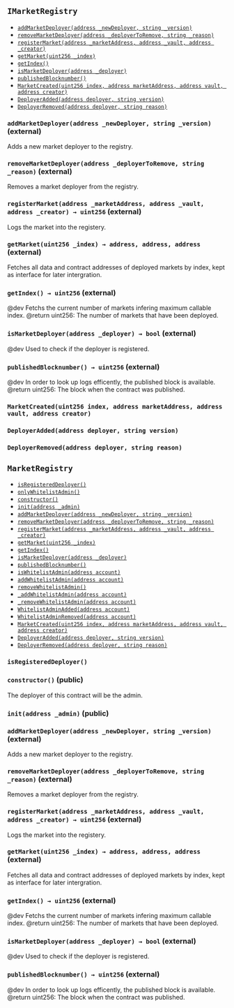 [IMarketRegistry]: #IMarketRegistry
[IMarketRegistry-addMarketDeployer-address-string-]: #IMarketRegistry-addMarketDeployer-address-string-
[IMarketRegistry-removeMarketDeployer-address-string-]: #IMarketRegistry-removeMarketDeployer-address-string-
[IMarketRegistry-registerMarket-address-address-address-]: #IMarketRegistry-registerMarket-address-address-address-
[IMarketRegistry-getMarket-uint256-]: #IMarketRegistry-getMarket-uint256-
[IMarketRegistry-getIndex--]: #IMarketRegistry-getIndex--
[IMarketRegistry-isMarketDeployer-address-]: #IMarketRegistry-isMarketDeployer-address-
[IMarketRegistry-publishedBlocknumber--]: #IMarketRegistry-publishedBlocknumber--
[IMarketRegistry-MarketCreated-uint256-address-address-address-]: #IMarketRegistry-MarketCreated-uint256-address-address-address-
[IMarketRegistry-DeployerAdded-address-string-]: #IMarketRegistry-DeployerAdded-address-string-
[IMarketRegistry-DeployerRemoved-address-string-]: #IMarketRegistry-DeployerRemoved-address-string-
[MarketRegistry]: #MarketRegistry
[MarketRegistry-isRegisteredDeployer--]: #MarketRegistry-isRegisteredDeployer--
[ModifiedWhitelistAdminRole-onlyWhitelistAdmin--]: #ModifiedWhitelistAdminRole-onlyWhitelistAdmin--
[MarketRegistry-numberOfMarkets_-uint256]: #MarketRegistry-numberOfMarkets_-uint256
[MarketRegistry-publishedBlocknumber_-uint256]: #MarketRegistry-publishedBlocknumber_-uint256
[MarketRegistry-markets_-mapping-uint256----struct-MarketRegistry-Market-]: #MarketRegistry-markets_-mapping-uint256----struct-MarketRegistry-Market-
[MarketRegistry-deployer_-mapping-address----bool-]: #MarketRegistry-deployer_-mapping-address----bool-
[MarketRegistry-constructor--]: #MarketRegistry-constructor--
[MarketRegistry-init-address-]: #MarketRegistry-init-address-
[MarketRegistry-addMarketDeployer-address-string-]: #MarketRegistry-addMarketDeployer-address-string-
[MarketRegistry-removeMarketDeployer-address-string-]: #MarketRegistry-removeMarketDeployer-address-string-
[MarketRegistry-registerMarket-address-address-address-]: #MarketRegistry-registerMarket-address-address-address-
[MarketRegistry-getMarket-uint256-]: #MarketRegistry-getMarket-uint256-
[MarketRegistry-getIndex--]: #MarketRegistry-getIndex--
[MarketRegistry-isMarketDeployer-address-]: #MarketRegistry-isMarketDeployer-address-
[MarketRegistry-publishedBlocknumber--]: #MarketRegistry-publishedBlocknumber--
[ModifiedWhitelistAdminRole-isWhitelistAdmin-address-]: #ModifiedWhitelistAdminRole-isWhitelistAdmin-address-
[ModifiedWhitelistAdminRole-addWhitelistAdmin-address-]: #ModifiedWhitelistAdminRole-addWhitelistAdmin-address-
[ModifiedWhitelistAdminRole-removeWhitelistAdmin--]: #ModifiedWhitelistAdminRole-removeWhitelistAdmin--
[ModifiedWhitelistAdminRole-_addWhitelistAdmin-address-]: #ModifiedWhitelistAdminRole-_addWhitelistAdmin-address-
[ModifiedWhitelistAdminRole-_removeWhitelistAdmin-address-]: #ModifiedWhitelistAdminRole-_removeWhitelistAdmin-address-
[ModifiedWhitelistAdminRole-WhitelistAdminAdded-address-]: #ModifiedWhitelistAdminRole-WhitelistAdminAdded-address-
[ModifiedWhitelistAdminRole-WhitelistAdminRemoved-address-]: #ModifiedWhitelistAdminRole-WhitelistAdminRemoved-address-
[IMarketRegistry-MarketCreated-uint256-address-address-address-]: #IMarketRegistry-MarketCreated-uint256-address-address-address-
[IMarketRegistry-DeployerAdded-address-string-]: #IMarketRegistry-DeployerAdded-address-string-
[IMarketRegistry-DeployerRemoved-address-string-]: #IMarketRegistry-DeployerRemoved-address-string-
## <span id="IMarketRegistry"></span> `IMarketRegistry`





- [`addMarketDeployer(address _newDeployer, string _version)`][IMarketRegistry-addMarketDeployer-address-string-]
- [`removeMarketDeployer(address _deployerToRemove, string _reason)`][IMarketRegistry-removeMarketDeployer-address-string-]
- [`registerMarket(address _marketAddress, address _vault, address _creator)`][IMarketRegistry-registerMarket-address-address-address-]
- [`getMarket(uint256 _index)`][IMarketRegistry-getMarket-uint256-]
- [`getIndex()`][IMarketRegistry-getIndex--]
- [`isMarketDeployer(address _deployer)`][IMarketRegistry-isMarketDeployer-address-]
- [`publishedBlocknumber()`][IMarketRegistry-publishedBlocknumber--]
- [`MarketCreated(uint256 index, address marketAddress, address vault, address creator)`][IMarketRegistry-MarketCreated-uint256-address-address-address-]
- [`DeployerAdded(address deployer, string version)`][IMarketRegistry-DeployerAdded-address-string-]
- [`DeployerRemoved(address deployer, string reason)`][IMarketRegistry-DeployerRemoved-address-string-]

### <span id="IMarketRegistry-addMarketDeployer-address-string-"></span> `addMarketDeployer(address _newDeployer, string _version)` (external)



   Adds a new market deployer to the registry.


### <span id="IMarketRegistry-removeMarketDeployer-address-string-"></span> `removeMarketDeployer(address _deployerToRemove, string _reason)` (external)



   Removes a market deployer from the registry.


### <span id="IMarketRegistry-registerMarket-address-address-address-"></span> `registerMarket(address _marketAddress, address _vault, address _creator) → uint256` (external)



   Logs the market into the registery.


### <span id="IMarketRegistry-getMarket-uint256-"></span> `getMarket(uint256 _index) → address, address, address` (external)



   Fetches all data and contract addresses of deployed
markets by index, kept as interface for later
intergration.


### <span id="IMarketRegistry-getIndex--"></span> `getIndex() → uint256` (external)

@dev	Fetchs the current number of markets infering maximum
callable index.
@return	uint256: The number of markets that have been deployed.



### <span id="IMarketRegistry-isMarketDeployer-address-"></span> `isMarketDeployer(address _deployer) → bool` (external)

@dev	Used to check if the deployer is registered.




### <span id="IMarketRegistry-publishedBlocknumber--"></span> `publishedBlocknumber() → uint256` (external)

@dev	In order to look up logs efficently, the published block is
available.
@return	uint256: The block when the contract was published.



### <span id="IMarketRegistry-MarketCreated-uint256-address-address-address-"></span> `MarketCreated(uint256 index, address marketAddress, address vault, address creator)`





### <span id="IMarketRegistry-DeployerAdded-address-string-"></span> `DeployerAdded(address deployer, string version)`





### <span id="IMarketRegistry-DeployerRemoved-address-string-"></span> `DeployerRemoved(address deployer, string reason)`







## <span id="MarketRegistry"></span> `MarketRegistry`





- [`isRegisteredDeployer()`][MarketRegistry-isRegisteredDeployer--]
- [`onlyWhitelistAdmin()`][ModifiedWhitelistAdminRole-onlyWhitelistAdmin--]
- [`constructor()`][MarketRegistry-constructor--]
- [`init(address _admin)`][MarketRegistry-init-address-]
- [`addMarketDeployer(address _newDeployer, string _version)`][MarketRegistry-addMarketDeployer-address-string-]
- [`removeMarketDeployer(address _deployerToRemove, string _reason)`][MarketRegistry-removeMarketDeployer-address-string-]
- [`registerMarket(address _marketAddress, address _vault, address _creator)`][MarketRegistry-registerMarket-address-address-address-]
- [`getMarket(uint256 _index)`][MarketRegistry-getMarket-uint256-]
- [`getIndex()`][MarketRegistry-getIndex--]
- [`isMarketDeployer(address _deployer)`][MarketRegistry-isMarketDeployer-address-]
- [`publishedBlocknumber()`][MarketRegistry-publishedBlocknumber--]
- [`isWhitelistAdmin(address account)`][ModifiedWhitelistAdminRole-isWhitelistAdmin-address-]
- [`addWhitelistAdmin(address account)`][ModifiedWhitelistAdminRole-addWhitelistAdmin-address-]
- [`removeWhitelistAdmin()`][ModifiedWhitelistAdminRole-removeWhitelistAdmin--]
- [`_addWhitelistAdmin(address account)`][ModifiedWhitelistAdminRole-_addWhitelistAdmin-address-]
- [`_removeWhitelistAdmin(address account)`][ModifiedWhitelistAdminRole-_removeWhitelistAdmin-address-]
- [`WhitelistAdminAdded(address account)`][ModifiedWhitelistAdminRole-WhitelistAdminAdded-address-]
- [`WhitelistAdminRemoved(address account)`][ModifiedWhitelistAdminRole-WhitelistAdminRemoved-address-]
- [`MarketCreated(uint256 index, address marketAddress, address vault, address creator)`][IMarketRegistry-MarketCreated-uint256-address-address-address-]
- [`DeployerAdded(address deployer, string version)`][IMarketRegistry-DeployerAdded-address-string-]
- [`DeployerRemoved(address deployer, string reason)`][IMarketRegistry-DeployerRemoved-address-string-]

### <span id="MarketRegistry-isRegisteredDeployer--"></span> `isRegisteredDeployer()`





### <span id="MarketRegistry-constructor--"></span> `constructor()` (public)

The deployer of this contract will be the admin.



### <span id="MarketRegistry-init-address-"></span> `init(address _admin)` (public)





### <span id="MarketRegistry-addMarketDeployer-address-string-"></span> `addMarketDeployer(address _newDeployer, string _version)` (external)



   Adds a new market deployer to the registry.


### <span id="MarketRegistry-removeMarketDeployer-address-string-"></span> `removeMarketDeployer(address _deployerToRemove, string _reason)` (external)



   Removes a market deployer from the registry.


### <span id="MarketRegistry-registerMarket-address-address-address-"></span> `registerMarket(address _marketAddress, address _vault, address _creator) → uint256` (external)



   Logs the market into the registery.


### <span id="MarketRegistry-getMarket-uint256-"></span> `getMarket(uint256 _index) → address, address, address` (external)



   Fetches all data and contract addresses of deployed
markets by index, kept as interface for later
intergration.


### <span id="MarketRegistry-getIndex--"></span> `getIndex() → uint256` (external)

@dev	Fetchs the current number of markets infering maximum
callable index.
@return	uint256: The number of markets that have been deployed.



### <span id="MarketRegistry-isMarketDeployer-address-"></span> `isMarketDeployer(address _deployer) → bool` (external)

@dev	Used to check if the deployer is registered.




### <span id="MarketRegistry-publishedBlocknumber--"></span> `publishedBlocknumber() → uint256` (external)

@dev	In order to look up logs efficently, the published block is
available.
@return	uint256: The block when the contract was published.



